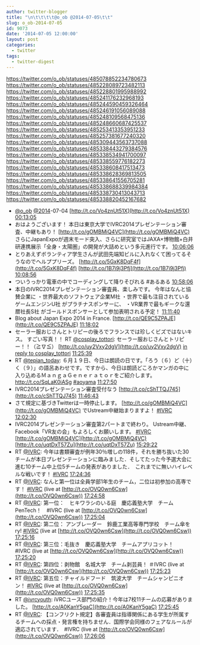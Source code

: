 ```yaml
---
author: twitter-blogger
title: "\n\t\t\t\t@o_ob @2014-07-05\t\t"
slug: o_ob-2014-07-05
id: 9073
date: '2014-07-05 12:00:00'
layout: post
categories:
  - twitter
tags:
  - twitter-digest
---
```


https://twitter.com/o_ob/statuses/485078852234780673 https://twitter.com/o_ob/statuses/485228089723482113 https://twitter.com/o_ob/statuses/485228801995988992 https://twitter.com/o_ob/statuses/485241176232968193 https://twitter.com/o_ob/statuses/485244590459326464 https://twitter.com/o_ob/statuses/485246191056089088 https://twitter.com/o_ob/statuses/485248109568475136 https://twitter.com/o_ob/statuses/485248660687425537 https://twitter.com/o_ob/statuses/485253413353951233 https://twitter.com/o_ob/statuses/485257381677240320 https://twitter.com/o_ob/statuses/485309443563737088 https://twitter.com/o_ob/statuses/485338443279384576 https://twitter.com/o_ob/statuses/485338534941700097 https://twitter.com/o_ob/statuses/485338559776182273 https://twitter.com/o_ob/statuses/485338608417513473 https://twitter.com/o_ob/statuses/485338628369813505 https://twitter.com/o_ob/statuses/485338641556705281 https://twitter.com/o_ob/statuses/485338688339984384 https://twitter.com/o_ob/statuses/485338730413043713 https://twitter.com/o_ob/statuses/485338820452167682  

*   [@o_ob](https://twitter.com/o_ob) [@2014](https://twitter.com/2014)-07-04 [http://t.co/Vo4znUt51X](http://t.co/Vo4znUt51X) [00:13:05](https://twitter.com/o_ob/statuses/485078852234780673)
*   おはようございます！ 本日は東京大学でIVRC2014プレゼンテーション審査、中継もあり！ [http://t.co/gOMBMiQ4VC](http://t.co/gOMBMiQ4VC) さらにJapanExpoが週末モード突入、さらに研究室ではJAXA×博物館+白井研連携展示「全身・太陽圏」の開発が大詰めという多元進行です。 [10:06:06](https://twitter.com/o_ob/statuses/485228089723482113)
*   とりあえずボランティア学生さんが武田先端知ビルに入れなくて困ってるそうなのでヘルププリーズ。 [http://t.co/5GxK8DqF4f](http://t.co/5GxK8DqF4f) [http://t.co/1B7i9j3Pfj](http://t.co/1B7i9j3Pfj) [10:08:56](https://twitter.com/o_ob/statuses/485228801995988992)
*   ついうっかり電車の中でコーディングして降りそびれる #あるある [10:58:06](https://twitter.com/o_ob/statuses/485241176232968193)
*   本日のIVRC2014プレゼンテーション審査員、楽しみです。 今年はなんと協賛企業に ・世界最大のソフトウェア企業M社 ・世界で最も注目されているゲームエンジンU社 がプラチナスポンサーに、 ・VR業界で最もギークな還暦社長S社 がゴールドスポンサーとして参加表明される予定！ [11:11:40](https://twitter.com/o_ob/statuses/485244590459326464)
*   Blog about Japan Expo 2014 in France. [http://t.co/QE9C5ZPAJE](http://t.co/QE9C5ZPAJE) [11:18:02](https://twitter.com/o_ob/statuses/485246191056089088)
*   セーラー服おじさんとトリピーの後ろでフランスでは珍しくビズではないキス。 すごい写真！！ RT [@cosplay_tottori](https://twitter.com/cosplay_tottori): セーラー服おじさんとトリピー！！（≧∇≦） [http://t.co/uy2Vxy2dgV](http://t.co/uy2Vxy2dgV) [in reply to cosplay_tottori](https://twitter.com/cosplay_tottori/statuses/485121101903966208) [11:25:39](https://twitter.com/o_ob/statuses/485248109568475136)
*   RT [@tepian_today](https://twitter.com/tepian_today): ６月１９日、今日は朗読の日です。「ろう（６）ど（十）く（９）」の語呂あわせです。ですから、今日は朗読どころかマンガの中に入り込めるＭａｎｇａＧｅｎｅｒａｔｏｒをご紹介します。http://t.co/SqLaK0iASg [#aoyama](https://twitter.com/search?q=%23aoyama&src=hash) [11:27:50](https://twitter.com/o_ob/statuses/485248660687425537)
*   IVRC2014プレゼンテーション審査受付なう [http://t.co/cShTTQJ745](http://t.co/cShTTQJ745) [11:46:43](https://twitter.com/o_ob/statuses/485253413353951233)
*   さて規定に基づきTwitterは一時停止します。 [http://t.co/gOMBMiQ4VC](http://t.co/gOMBMiQ4VC) でUstream中継始まりますよ！ [#IVRC](https://twitter.com/search?q=%23IVRC&src=hash) [12:02:30](https://twitter.com/o_ob/statuses/485257381677240320)
*   IVRC2014プレゼンテーション審査第2パートまで終わり。 Ustream中継、Facebook「VR友の会」もよろしくお願いします。 [#IVRC](https://twitter.com/search?q=%23IVRC&src=hash) [http://t.co/gOMBMiQ4VC](http://t.co/gOMBMiQ4VC) [http://t.co/uqtDxT57Zu](http://t.co/uqtDxT57Zu) [15:29:22](https://twitter.com/o_ob/statuses/485309443563737088)
*   RT [@IVRC](https://twitter.com/IVRC): 今年は書類審査が例年30％増しの118件，それを勝ち抜いた30チームが本日プレゼンテーションに臨みました．そしてたった今予選大会に進む10チーム中上位5チームの発表がありました．　これまでに無いハイレベルな戦いです！ [#IVRC](https://twitter.com/search?q=%23IVRC&src=hash) [17:24:36](https://twitter.com/o_ob/statuses/485338443279384576)
*   RT [@IVRC](https://twitter.com/IVRC): なんと第一位は全員学部1年生のチーム，二位は初参加の高専です！ [#IVRC](https://twitter.com/search?q=%23IVRC&src=hash) (live at [http://t.co/OVQ0wn6Csw](http://t.co/OVQ0wn6Csw)) [17:24:58](https://twitter.com/o_ob/statuses/485338534941700097)
*   RT [@IVRC](https://twitter.com/IVRC): 第一位：　ヒキワラシのいる庭　慶応義塾大学　チームPenTech！　#IVRC (live at [http://t.co/OVQ0wn6Csw](http://t.co/OVQ0wn6Csw)) [17:25:04](https://twitter.com/o_ob/statuses/485338559776182273)
*   RT [@IVRC](https://twitter.com/IVRC): 第二位： アンブレーダー　鈴鹿工業高等専門学校　チーム傘をry! [#IVRC](https://twitter.com/search?q=%23IVRC&src=hash) (live at [http://t.co/OVQ0wn6Csw](http://t.co/OVQ0wn6Csw)) [17:25:16](https://twitter.com/o_ob/statuses/485338608417513473)
*   RT [@IVRC](https://twitter.com/IVRC): 第三位：毛抜き　慶応義塾大学　チームアプリコット！　#IVRC (live at [http://t.co/OVQ0wn6Csw](http://t.co/OVQ0wn6Csw)) [17:25:20](https://twitter.com/o_ob/statuses/485338628369813505)
*   RT [@IVRC](https://twitter.com/IVRC): 第四位：剥物館　名城大学　チーム剥芸員！ ＃IVRC (live at [http://t.co/OVQ0wn6Csw](http://t.co/OVQ0wn6Csw)) [17:25:23](https://twitter.com/o_ob/statuses/485338641556705281)
*   RT [@IVRC](https://twitter.com/IVRC): 第五位：チャイルドフード　筑波大学　チームシャンピニオン！ [#IVRC](https://twitter.com/search?q=%23IVRC&src=hash) (live at [http://t.co/OVQ0wn6Csw](http://t.co/OVQ0wn6Csw)) [17:25:35](https://twitter.com/o_ob/statuses/485338688339984384)
*   RT [@ivrcyouth](https://twitter.com/ivrcyouth): iVRCユース部門の紹介！今年は7校11チームの応募がありました。 [http://t.co/A0KanY5gaC](http://t.co/A0KanY5gaC) [17:25:45](https://twitter.com/o_ob/statuses/485338730413043713)
*   RT [@IVRC](https://twitter.com/IVRC): 【コンフリクト規定】各審査員は指導関係にある学生が所属するチームへの採点・発言権を持ちません．国際学会同様のフェアなルールが適応されています．　#IVRC (live at [http://t.co/OVQ0wn6Csw](http://t.co/OVQ0wn6Csw)) [17:26:06](https://twitter.com/o_ob/statuses/485338820452167682)